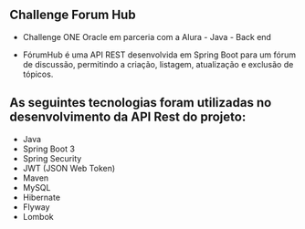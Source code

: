 ## Challenge Forum Hub

- Challenge ONE Oracle em parceria com a Alura - Java - Back end

- FórumHub é uma API REST desenvolvida em Spring Boot para um fórum de discussão,
  permitindo a criação, listagem, atualização e exclusão de tópicos.

## As seguintes tecnologias foram utilizadas no desenvolvimento da API Rest do projeto:
- Java
- Spring Boot 3
- Spring Security
- JWT (JSON Web Token)
- Maven
- MySQL
- Hibernate
- Flyway
- Lombok
